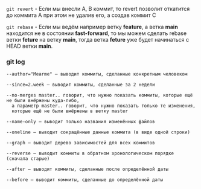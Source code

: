 ```git revert``` - Если мы внесли A, B коммит, то revert позволит откатится до коммита A при этом не удалив его, а создав коммит C  

```git rebase``` - Если мы ведём например ветку **feature**, а ветка **main** находится не в состоянии **fast-forward**, то мы можем сделать rebase ветки **feture** на ветку **main**,
тогда ветка **feture** уже будет начинаться с HEAD ветки **main**.

### git log
```
--author="Mearme" — выводит коммиты, сделанные конкретным человеком

--since=2.week — выводит коммиты, сделанные за 2 недели

--no-merges master.. говорит, что нужно показать коммиты, которые ещё не были вмёржены куда-либо,
  а параметр master.. говорит, что нужно показать только те изменения,
  которые ещё не были вмёржены в ветку master

--name-only — выводит только названия изменённых файлов

--oneline — выводит сокращённые данные коммита (в виде одной строки)

--graph — выводит дерево зависимостей для всех коммитов

--reverse — выводит коммиты в обратном хронологическом порядке (сначала старые)

--after — выводит коммиты, сделанные после определённой даты

--before — выводит коммиты, сделанные до определённой даты
```  


